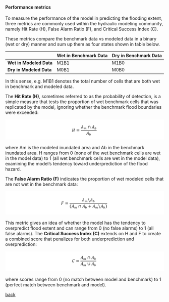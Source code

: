 #### Performance metrics

To measure the performance of the model in predicting the flooding extent, three metrics are commonly used within the hydraulic modeling community, namely Hit Rate (H), False Alarm Ratio (F), and Critical Success Index (C). 


These metrics compare the benchmark data vs modeled data in a binary (wet or dry) manner and sum up them as four states shown in table below.

   |  | **Wet in Benchmark Data** | **Dry in Benchmark Data** |
   | :---         | :---      | :--- |
   | **Wet in Modeled Data**   | M1B1      | M1B0    |
   | **Dry in Modeled Data**     | M0B1       | M0B0    |

In this sense, e.g. M1B1 denotes the total number of cells that are both wet in benchmark and modeled data.

The **Hit Rate (H)**, sometimes referred to as the probability of detection, is a simple measure that tests the proportion of wet benchmark cells that was replicated by
the model, ignoring whether the benchmark flood boundaries were exceeded:

![Image](/Figures/metrics1.PNG)

where Am is the modeled inundated area and Ab in the benchmark inundated area. H ranges from 0 (none of the wet benchmark cells are wet in the model data) to 1 (all wet benchmark cells are wet in the model data), examining the model’s tendency toward underprediction of the flood hazard.

The **False Alarm Ratio (F)** indicates the proportion of wet modeled cells that are not wet in the benchmark data:

![Image](/Figures/metrics2.PNG)

This metric gives an idea of whether the model has the tendency to overpredict flood extent and can range from 0 (no false alarms) to 1 (all false alarms). The **Critical Success Index (C)** extends on H and F to create a combined score that penalizes for both underprediction and overprediction:

![Image](/Figures/metrics3.PNG)

where scores range from 0 (no match between model and benchmark) to 1 (perfect match between benchmark and model).

[back](/EnvAcy5.md)
